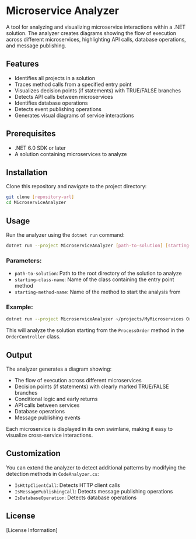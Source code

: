 # Microservice Analyzer

A tool for analyzing and visualizing microservice interactions within a .NET solution. The analyzer creates diagrams showing the flow of execution across different microservices, highlighting API calls, database operations, and message publishing.

## Features

- Identifies all projects in a solution
- Traces method calls from a specified entry point
- Visualizes decision points (if statements) with TRUE/FALSE branches
- Detects API calls between microservices
- Identifies database operations
- Detects event publishing operations
- Generates visual diagrams of service interactions

## Prerequisites

- .NET 6.0 SDK or later
- A solution containing microservices to analyze

## Installation

Clone this repository and navigate to the project directory:

```bash
git clone [repository-url]
cd MicroserviceAnalyzer
```

## Usage

Run the analyzer using the `dotnet run` command:

```bash
dotnet run --project MicroserviceAnalyzer [path-to-solution] [starting-class-name] [starting-method-name]
```

### Parameters:

- `path-to-solution`: Path to the root directory of the solution to analyze
- `starting-class-name`: Name of the class containing the entry point method
- `starting-method-name`: Name of the method to start the analysis from

### Example:

```bash
dotnet run --project MicroserviceAnalyzer ~/projects/MyMicroservices OrderController ProcessOrder
```

This will analyze the solution starting from the `ProcessOrder` method in the `OrderController` class.

## Output

The analyzer generates a diagram showing:

- The flow of execution across different microservices
- Decision points (if statements) with clearly marked TRUE/FALSE branches
- Conditional logic and early returns
- API calls between services
- Database operations
- Message publishing events

Each microservice is displayed in its own swimlane, making it easy to visualize cross-service interactions.

## Customization

You can extend the analyzer to detect additional patterns by modifying the detection methods in `CodeAnalyzer.cs`:

- `IsHttpClientCall`: Detects HTTP client calls
- `IsMessagePublishingCall`: Detects message publishing operations  
- `IsDatabaseOperation`: Detects database operations

## License

[License Information] 